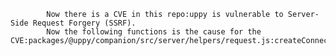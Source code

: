 
            Now there is a CVE in this repo:uppy is vulnerable to Server-Side Request Forgery (SSRF).
            Now the following functions is the cause for the CVE:packages/@uppy/companion/src/server/helpers/request.js:createConnection();packages/@uppy/companion/src/server/helpers/request.js:createConnection();packages/@uppy/companion/src/server/helpers/request.js:dnsLookup();packages/@uppy/companion/src/server/helpers/request.js:dnsLookup();packages/@uppy/companion/src/server/helpers/request.js:isDisallowedIP();packages/@uppy/companion/src/server/helpers/request.js:isIPAddress();packages/@uppy/companion/src/server/helpers/request.js:isPrivateIP();
            